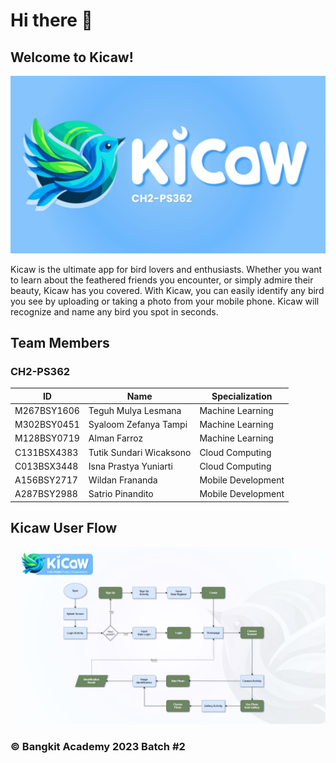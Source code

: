 # Hi there 👋
## Welcome to Kicaw!

![Kicaw](https://github.com/kicaw-app/.github/blob/71a84d4ae734782f7ac2d25b514903e4e5e46901/assets/Kicaw%20(1).jpg)


Kicaw is the ultimate app for bird lovers and enthusiasts. Whether you want to learn about the feathered friends you encounter, or simply admire their beauty, Kicaw has you covered. With Kicaw, you can easily identify any bird you see by uploading or taking a photo from your mobile phone. Kicaw will recognize and name any bird you spot in seconds.

## Team Members

### CH2-PS362

| ID          | Name                            | Specialization     |
| ----------- | ------------------------------- | ------------------ |
| M267BSY1606 | Teguh Mulya Lesmana             | Machine Learning   |
| M302BSY0451 | Syaloom Zefanya Tampi           | Machine Learning   |
| M128BSY0719 | Alman Farroz                    | Machine Learning   |
| C131BSX4383 | Tutik Sundari Wicaksono         | Cloud Computing    |
| C013BSX3448 | Isna Prastya Yuniarti           | Cloud Computing    |
| A156BSY2717 | Wildan Frananda                 | Mobile Development |
| A287BSY2988 | Satrio Pinandito                | Mobile Development |

## Kicaw User Flow

![Kicaw User Flow](https://github.com/kicaw-app/.github/blob/15115cfa911a9759721e6ab05e3366fcf3cacf60/assets/Kicaw%20(3).jpg)

### &copy; Bangkit Academy 2023 Batch #2
